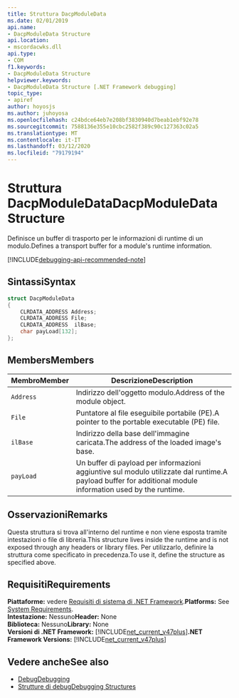```yaml
---
title: Struttura DacpModuleData
ms.date: 02/01/2019
api.name:
- DacpModuleData Structure
api.location:
- mscordacwks.dll
api.type:
- COM
f1.keywords:
- DacpModuleData Structure
helpviewer.keywords:
- DacpModuleData Structure [.NET Framework debugging]
topic_type:
- apiref
author: hoyosjs
ms.author: juhoyosa
ms.openlocfilehash: c24bdce64eb7e208bf3830940d7beab1ebf92e78
ms.sourcegitcommit: 7588136e355e10cbc2582f389c90c127363c02a5
ms.translationtype: MT
ms.contentlocale: it-IT
ms.lasthandoff: 03/12/2020
ms.locfileid: "79179194"
---
```

# <a name="dacpmoduledata-structure"></a><span data-ttu-id="47cb3-102">Struttura DacpModuleData</span><span class="sxs-lookup"><span data-stu-id="47cb3-102">DacpModuleData Structure</span></span>

<span data-ttu-id="47cb3-103">Definisce un buffer di trasporto per le informazioni di runtime di un modulo.</span><span class="sxs-lookup"><span data-stu-id="47cb3-103">Defines a transport buffer for a module's runtime information.</span></span>

[!INCLUDE[debugging-api-recommended-note](../../../../includes/debugging-api-recommended-note.md)]

## <a name="syntax"></a><span data-ttu-id="47cb3-104">Sintassi</span><span class="sxs-lookup"><span data-stu-id="47cb3-104">Syntax</span></span>

```cpp
struct DacpModuleData
{
    CLRDATA_ADDRESS Address;
    CLRDATA_ADDRESS File;
    CLRDATA_ADDRESS  ilBase;
    char payLoad[132];
};
```

## <a name="members"></a><span data-ttu-id="47cb3-105">Members</span><span class="sxs-lookup"><span data-stu-id="47cb3-105">Members</span></span>

| <span data-ttu-id="47cb3-106">Membro</span><span class="sxs-lookup"><span data-stu-id="47cb3-106">Member</span></span>    | <span data-ttu-id="47cb3-107">Descrizione</span><span class="sxs-lookup"><span data-stu-id="47cb3-107">Description</span></span>                                                             |
| --------- | ----------------------------------------------------------------------- |
| `Address` | <span data-ttu-id="47cb3-108">Indirizzo dell'oggetto modulo.</span><span class="sxs-lookup"><span data-stu-id="47cb3-108">Address of the module object.</span></span>                                           |
| `File`    | <span data-ttu-id="47cb3-109">Puntatore al file eseguibile portabile (PE).</span><span class="sxs-lookup"><span data-stu-id="47cb3-109">A pointer to the portable executable (PE) file.</span></span>                       |
| `ilBase`  | <span data-ttu-id="47cb3-110">Indirizzo della base dell'immagine caricata.</span><span class="sxs-lookup"><span data-stu-id="47cb3-110">The address of the loaded image's base.</span></span>                                 |
| `payLoad` | <span data-ttu-id="47cb3-111">Un buffer di payload per informazioni aggiuntive sul modulo utilizzate dal runtime.</span><span class="sxs-lookup"><span data-stu-id="47cb3-111">A payload buffer for additional module information used by the runtime.</span></span> |

## <a name="remarks"></a><span data-ttu-id="47cb3-112">Osservazioni</span><span class="sxs-lookup"><span data-stu-id="47cb3-112">Remarks</span></span>

<span data-ttu-id="47cb3-113">Questa struttura si trova all'interno del runtime e non viene esposta tramite intestazioni o file di libreria.</span><span class="sxs-lookup"><span data-stu-id="47cb3-113">This structure lives inside the runtime and is not exposed through any headers or library files.</span></span> <span data-ttu-id="47cb3-114">Per utilizzarlo, definire la struttura come specificato in precedenza.</span><span class="sxs-lookup"><span data-stu-id="47cb3-114">To use it, define the structure as specified above.</span></span>

## <a name="requirements"></a><span data-ttu-id="47cb3-115">Requisiti</span><span class="sxs-lookup"><span data-stu-id="47cb3-115">Requirements</span></span>
<span data-ttu-id="47cb3-116">**Piattaforme:** vedere [Requisiti di sistema di .NET Framework](../../../../docs/framework/get-started/system-requirements.md).</span><span class="sxs-lookup"><span data-stu-id="47cb3-116">**Platforms:** See [System Requirements](../../../../docs/framework/get-started/system-requirements.md).</span></span>  
<span data-ttu-id="47cb3-117">**Intestazione:** Nessuno</span><span class="sxs-lookup"><span data-stu-id="47cb3-117">**Header:** None</span></span>  
<span data-ttu-id="47cb3-118">**Biblioteca:** Nessuno</span><span class="sxs-lookup"><span data-stu-id="47cb3-118">**Library:** None</span></span>  
<span data-ttu-id="47cb3-119">**Versioni di .NET Framework:** [!INCLUDE[net_current_v47plus](../../../../includes/net-current-v47plus.md)]</span><span class="sxs-lookup"><span data-stu-id="47cb3-119">**.NET Framework Versions:** [!INCLUDE[net_current_v47plus](../../../../includes/net-current-v47plus.md)]</span></span>  

## <a name="see-also"></a><span data-ttu-id="47cb3-120">Vedere anche</span><span class="sxs-lookup"><span data-stu-id="47cb3-120">See also</span></span>

- [<span data-ttu-id="47cb3-121">Debug</span><span class="sxs-lookup"><span data-stu-id="47cb3-121">Debugging</span></span>](index.md)
- [<span data-ttu-id="47cb3-122">Strutture di debug</span><span class="sxs-lookup"><span data-stu-id="47cb3-122">Debugging Structures</span></span>](debugging-structures.md)
